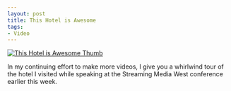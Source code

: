 ```yaml
---
layout: post
title: This Hotel is Awesome
tags:
- Video
---
```


[![This Hotel is Awesome Thumb](/public/images/this_hotel_is_awesome.jpg)](https://www.youtube.com/watch?v=Pr0QQm6omk4)

In my continuing effort to make more videos, I give you a whirlwind tour of the hotel I visited while speaking at the Streaming Media West conference earlier this week.
